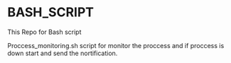 # BASH_SCRIPT
This Repo for Bash script 

Proccess_monitoring.sh script for monitor the proccess and if proccess is down start and send the nortification. 
